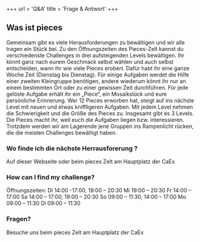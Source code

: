 +++
url = 'Q&A'
title = 'Frage & Antwort'
+++

<link rel="stylesheet" href="../customStyles.css">

<script type="text/javascript">
    document.getElementById("langSwitch").href = document.getElementById("languageLink").href;
</script>

## Was ist pieces
Gemeinsam gibt es viele Herausforderungen zu
bewältigen und wir alle tragen ein Stück bei. Zu
den Öffnungszeiten des Pieces-Zelt kannst du
verschiedenste Challenges in drei aufsteigenden
Levels bewältigen. Ihr könnt ganz nach eurem
Geschmack selbst wählen und auch selbst entscheiden, wann ihr wie viele Pieces erobert.
Dafür habt ihr eine ganze Woche Zeit (Dienstag
bis Dienstag).
Für einige Aufgaben werdet die Hilfe einer
zweiten Kleingruppe benötigen, andere wiederum könnt ihr nur an einem bestimmten Ort
oder zu einer gewissen Zeit durchführen. Für
jede gelöste Aufgabe erhält ihr ein „Piece“, ein
Mosaikstück und eure persönliche Erinnerung.
Wer 12 Pieces erworben hat, steigt auf ins
nächste Level mit neuen und etwas kniffligeren
Aufgaben. Mit jedem Level nehmen die Schwierigkeit und die Größe des Pieces zu. Insgesamt
gibt es 3 Levels.
Die Pieces macht ihr, weil euch die Aufgaben
liegen bzw. interessieren. Trotzdem werden wir
am Lagerende jene Gruppen ins Rampenlicht
rücken, die die meisten Challenges bewältigt
haben.

### Wo finde ich die nächste Herrausforerung ?
Auf dieser Webseite oder beim pieces Zelt am Hauptplatz der CaEx

### How can I find my challenge?
Öffnungszeiten:
Di 14:00 -17:00, 19:00 – 20:30
Mi 19:00 – 20:30
Fr 14:00 – 17:00
Sa 14:00 – 17:00, 19:00 – 20:30
So 09:00 – 11:30, 14:00 – 17:00
Mo 09:00 – 11:30
Di 09:00 – 11:30

### Fragen?
Besuche uns beim pieces Zelt am Hauptplatz der CaEx